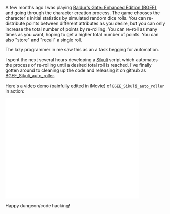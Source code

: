 <!--
.. link:
.. description:
.. tags: Sikuli, Github, Games, python
.. date: 2013/09/16 00:55:24
.. title: Fun with Sikuli and Baldur's Gate
.. slug: fun-with-sikuli-and-baldurs-gate
-->

A few months ago I was playing [Baldur's Gate: Enhanced Edition (BGEE)](http://www.baldursgate.com), and going through the character creation process.  The game chooses the character's initial statistics by simulated random dice rolls.  You can re-distribute points between different attributes as you desire, but you can only increase the total number of points by re-rolling.  You can re-roll as many times as you want, hoping to get a higher total number of points.  You can also "store" and "recall" a single roll.

The lazy programmer in me saw this as an a task begging for automation.

I spent the next several hours developing a [Sikuli](http://sikuli.org) script which automates the process of re-rolling until a desired total roll is reached.  I've finally gotten around to cleaning up the code and releasing it on github as [BGEE_Sikuli_auto_roller](https://github.com/mrabbitt/BGEE_Sikuli_auto_roller).

Here's a video demo (painfully edited in iMovie) of `BGEE_Sikuli_auto_roller` in action:

<iframe width="420" height="315" src="//www.youtube.com/embed/K-0nRvz3z4I" frameborder="0" allowfullscreen></iframe>

Happy dungeon/code hacking!
